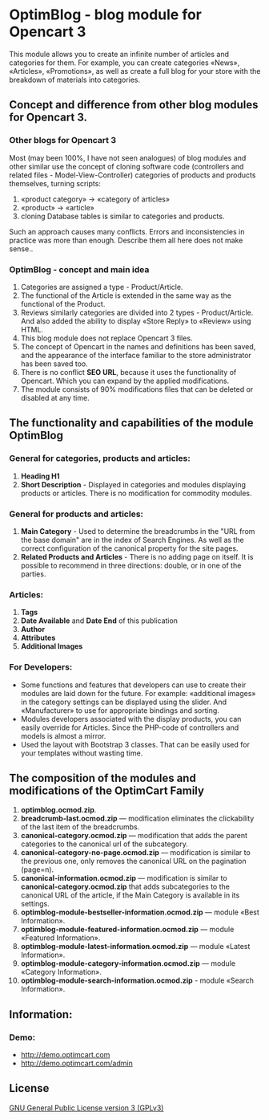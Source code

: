 # OptimBlog - blog module for Opencart 3
This module allows you to create an infinite number of articles and categories for them. For example, you can create categories «News», «Articles», «Promotions», as well as create a full blog for your store with the breakdown of materials into categories.


## Concept and difference from other blog modules for Opencart 3.
### Other blogs for Opencart 3
Most (may been 100%, I have not seen analogues) of blog modules and other similar use the concept of cloning software code (controllers and related files - Model-View-Controller) categories of products and products themselves, turning scripts:
1. «product category» → «category of articles»
2. «product» → «article»
3. cloning Database tables is similar to categories and products.

Such an approach causes many conflicts. Errors and inconsistencies in practice was more than enough. Describe them all here does not make sense..

### OptimBlog - concept and main idea
1. Categories are assigned a type - Product/Article.
2. The functional of the Article is extended in the same way as the functional of the Product.
3. Reviews similarly categories are divided into 2 types - Product/Article. And also added the ability to display «Store Reply» to «Review» using HTML.
4. This blog module does not replace Opencart 3 files.
5. The concept of Opencart in the names and definitions has been saved, and the appearance of the interface familiar to the store administrator has been saved too.
6. There is no conflict **SEO URL**, because it uses the functionality of Opencart. Which you can expand by the applied modifications.
7. The module consists of 90% modifications files that can be deleted or disabled at any time.


## The functionality and capabilities of the module OptimBlog
### General for categories, products and articles:
1. **Heading H1**
2. **Short Description** - Displayed in categories and modules displaying products or articles.
There is no modification for commodity modules.

### General for products and articles:
1. **Main Category** - Used to determine the breadcrumbs in the "URL from the base domain" are in the index of Search Engines. As well as the correct configuration of the canonical property for the site pages.
2. **Related Products and Articles** - There is no adding page on itself. It is possible to recommend in three directions: double, or in one of the parties.

### Articles:
1. **Tags**
2. **Date Available** and **Date End** of this publication
3. **Author**
4. **Attributes**
5. **Additional Images**

### For Developers:
- Some functions and features that developers can use to create their modules are laid down for the future. For example: «additional images» in the category settings can be displayed using the slider. And «Manufacturer» to use for appropriate bindings and sorting.
- Modules developers associated with the display products, you can easily override for Articles. Since the PHP-code of controllers and models is almost a mirror.
- Used the layout with Bootstrap 3 classes. That can be easily used for your templates without wasting time.


## The composition of the modules and modifications of the OptimCart Family
1. **optimblog.ocmod.zip**.
2. **breadcrumb-last.ocmod.zip** — modification eliminates the clickability of the last item of the breadcrumbs.
3. **canonical-category.ocmod.zip** — modification that adds the parent categories to the canonical url of the subcategory.
4. **canonical-category-no-page.ocmod.zip** — modification is similar to the previous one, only removes the canonical URL on the pagination (page=n).
5. **canonical-information.ocmod.zip** — modification is similar to **canonical-category.ocmod.zip** that adds subcategories to the canonical URL of the article, if the Main Category is available in its settings.
6. **optimblog-module-bestseller-information.ocmod.zip** — module «Best Information».
7. **optimblog-module-featured-information.ocmod.zip** — module «Featured Information».
8. **optimblog-module-latest-information.ocmod.zip** — module «Latest Information».
9. **optimblog-module-category-information.ocmod.zip** — module «Category Information».
10. **optimblog-module-search-information.ocmod.zip** - module «Search Information».


## Information:
### Demo:
- http://demo.optimcart.com
- http://demo.optimcart.com/admin


## License
[GNU General Public License version 3 (GPLv3)](https://github.com/optimlab/optimblog/blob/master/LICENSE)
